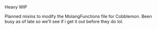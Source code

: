 Heavy WIP

Planned mixins to modify the MolangFunctions file for Cobblemon.
Been busy as of late so we'll see if i get it out before they do lol.
